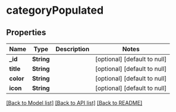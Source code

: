 # categoryPopulated

## Properties

| Name      | Type       | Description | Notes                        |
| --------- | ---------- | ----------- | ---------------------------- |
| **\_id**  | **String** |             | [optional] [default to null] |
| **title** | **String** |             | [optional] [default to null] |
| **color** | **String** |             | [optional] [default to null] |
| **icon**  | **String** |             | [optional] [default to null] |

[[Back to Model list]](../README.md#documentation-for-models) [[Back to API list]](../README.md#documentation-for-api-endpoints) [[Back to README]](../README.md)
